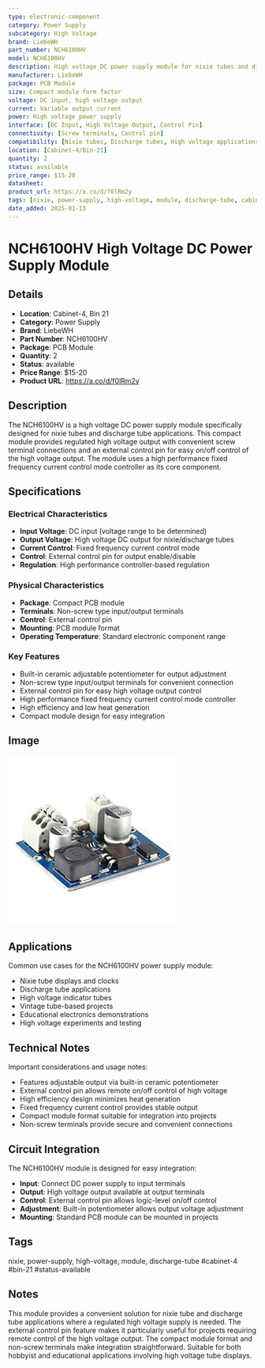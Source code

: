 ```yaml
---
type: electronic-component
category: Power Supply
subcategory: High Voltage
brand: LiebeWH
part_number: NCH6100HV
model: NCH6100HV
description: High voltage DC power supply module for nixie tubes and discharge tubes
manufacturer: LiebeWH
package: PCB Module
size: Compact module form factor
voltage: DC input, high voltage output
current: Variable output current
power: High voltage power supply
interface: [DC Input, High Voltage Output, Control Pin]
connectivity: [Screw terminals, Control pin]
compatibility: [Nixie tubes, Discharge tubes, High voltage applications]
location: [Cabinet-4/Bin-21]
quantity: 2
status: available
price_range: $15-20
datasheet: 
product_url: https://a.co/d/f0lRm2y
tags: [nixie, power-supply, high-voltage, module, discharge-tube, cabinet-4, bin-21, status-available]
date_added: 2025-01-13
---
```


# NCH6100HV High Voltage DC Power Supply Module

## Details

- **Location**: Cabinet-4, Bin 21
- **Category**: Power Supply
- **Brand**: LiebeWH
- **Part Number**: NCH6100HV
- **Package**: PCB Module
- **Quantity**: 2
- **Status**: available
- **Price Range**: $15-20
- **Product URL**: https://a.co/d/f0lRm2y

## Description

The NCH6100HV is a high voltage DC power supply module specifically designed for nixie tubes and discharge tube applications. This compact module provides regulated high voltage output with convenient screw terminal connections and an external control pin for easy on/off control of the high voltage output. The module uses a high performance fixed frequency current control mode controller as its core component.

## Specifications

### Electrical Characteristics
- **Input Voltage**: DC input (voltage range to be determined)
- **Output Voltage**: High voltage DC output for nixie/discharge tubes
- **Current Control**: Fixed frequency current control mode
- **Control**: External control pin for output enable/disable
- **Regulation**: High performance controller-based regulation

### Physical Characteristics  
- **Package**: Compact PCB module
- **Terminals**: Non-screw type input/output terminals
- **Control**: External control pin
- **Mounting**: PCB module format
- **Operating Temperature**: Standard electronic component range

### Key Features
- Built-in ceramic adjustable potentiometer for output adjustment
- Non-screw type input/output terminals for convenient connection
- External control pin for easy high voltage output control
- High performance fixed frequency current control mode controller
- High efficiency and low heat generation
- Compact module design for easy integration

## Image

![NCH6100HV High Voltage DC Power Supply Module](../attachments/nch6100hv-nixie-power-supply.jpg)

## Applications

Common use cases for the NCH6100HV power supply module:
- Nixie tube displays and clocks
- Discharge tube applications
- High voltage indicator tubes
- Vintage tube-based projects
- Educational electronics demonstrations
- High voltage experiments and testing

## Technical Notes

Important considerations and usage notes:
- Features adjustable output via built-in ceramic potentiometer
- External control pin allows remote on/off control of high voltage
- High efficiency design minimizes heat generation
- Fixed frequency current control provides stable output
- Compact module format suitable for integration into projects
- Non-screw terminals provide secure and convenient connections

## Circuit Integration

The NCH6100HV module is designed for easy integration:
- **Input**: Connect DC power supply to input terminals
- **Output**: High voltage output available at output terminals
- **Control**: External control pin allows logic-level on/off control
- **Adjustment**: Built-in potentiometer allows output voltage adjustment
- **Mounting**: Standard PCB module can be mounted in projects

## Tags

nixie, power-supply, high-voltage, module, discharge-tube #cabinet-4 #bin-21 #status-available

## Notes

This module provides a convenient solution for nixie tube and discharge tube applications where a regulated high voltage supply is needed. The external control pin feature makes it particularly useful for projects requiring remote control of the high voltage output. The compact module format and non-screw terminals make integration straightforward. Suitable for both hobbyist and educational applications involving high voltage tube displays.
